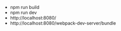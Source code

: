 - npm run build
- npm run dev
- http://localhost:8080/
- http://localhost:8080/webpack-dev-server/bundle
